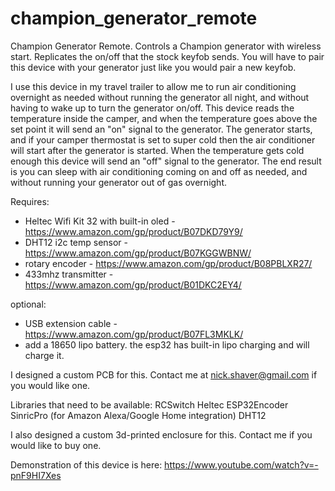 # champion_generator_remote
Champion Generator Remote. Controls a Champion generator with wireless start. Replicates the on/off that the stock keyfob sends.
You will have to pair this device with your generator just like you would pair a new keyfob.

I use this device in my travel trailer to allow me to run air conditioning overnight as needed without running the generator all
night, and without having to wake up to turn the generator on/off. This device reads the temperature inside the camper, and when the
temperature goes above the set point it will send an "on" signal to the generator. The generator starts, and if your camper thermostat
is set to super cold then the air conditioner will start after the generator is started. When the temperature gets cold enough this device
will send an "off" signal to the generator. The end result is you can sleep with air conditioning coming on and off as needed, and without
running your generator out of gas overnight.

Requires:
- Heltec Wifi Kit 32 with built-in oled - https://www.amazon.com/gp/product/B07DKD79Y9/
- DHT12 i2c temp sensor - https://www.amazon.com/gp/product/B07KGGWBNW/
- rotary encoder - https://www.amazon.com/gp/product/B08PBLXR27/
- 433mhz transmitter - https://www.amazon.com/gp/product/B01DKC2EY4/

optional:
- USB extension cable - https://www.amazon.com/gp/product/B07FL3MKLK/
- add a 18650 lipo battery. the esp32 has built-in lipo charging and will charge it.

I designed a custom PCB for this. Contact me at nick.shaver@gmail.com if you would like one.

Libraries that need to be available:
RCSwitch
Heltec
ESP32Encoder
SinricPro (for Amazon Alexa/Google Home integration)
DHT12

I also designed a custom 3d-printed enclosure for this. Contact me if you would like to buy one.

Demonstration of this device is here: https://www.youtube.com/watch?v=-pnF9HI7Xes
